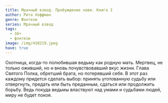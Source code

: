 ```yaml
---
title: Мрачный взвод. Пробуждение нави. Книга 3
author: Рита Хоффман
genre: Фэнтези
series: Мрачный взвод
tags:
  - 16+
  - фэнтези
image: /img/410219.jpeg
have: true
---
```

Охотница, когда-то полюбившая ведьму как родную мать. Мертвец, не только оживший, но и вновь почувствовавший вкус жизни. Глава Святого Полка, обретший брата, но потерявший себя. В этот раз каждому придется сделать выбор: принять уготованную судьбу или отвергнуть, предать или быть преданным, сдаться или продолжить борьбу. Ведь покуда ведьмы властвуют над умами и судьбами людей, миру не будет покоя.